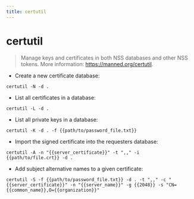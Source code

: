 ```yaml
---
title: certutil
---
```

# certutil

> Manage keys and certificates in both NSS databases and other NSS tokens.
> More information: <https://manned.org/certutil>.

- Create a new certificate database:

`certutil -N -d .`

- List all certificates in a database:

`certutil -L -d .`

- List all private keys in a database:

`certutil -K -d . -f {{path/to/password_file.txt}}`

- Import the signed certificate into the requesters database:

`certutil -A -n "{{server_certificate}}" -t ",," -i {{path/to/file.crt}} -d .`

- Add subject alternative names to a given certificate:

`certutil -S -f {{path/to/password_file.txt}} -d . -t ",," -c "{{server_certificate}}" -n "{{server_name}}" -g {{2048}} -s "CN={{common_name}},O={{organization}}"`

